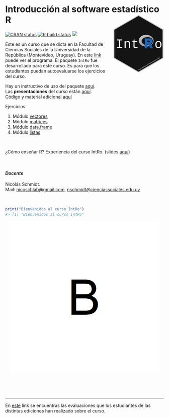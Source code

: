 
<!-- README.md is generated from README.Rmd. Please edit that file -->

# Introducción al software estadístico R <img src="man/figures/logo.png" style="margin-left:10px;margin-bottom:5px;" width="160" align="right"></a>

<!-- badges: start -->

[![CRAN
status](https://www.r-pkg.org/badges/version/IntRo)](https://CRAN.R-project.org/package=IntRo)
[![R build
status](https://github.com/Nicolas-Schmidt/IntRo/workflows/R-CMD-check/badge.svg)](https://github.com/Nicolas-Schmidt/IntRo/actions)
[![](https://img.shields.io/badge/devel%20version-1.4.0-blue.svg)](https://github.com/Nicolas-Schmidt/IntRo)
<!-- badges: end -->

Este es un curso que se dicta en la Facultad de Ciencias Sociales de la
Universidad de la República (Montevideo, Uruguay). En este
[link](https://github.com/Nicolas-Schmidt/IntRo/blob/master/man/Ejercicios/Programa_IntRo.pdf)
puede ver el programa. El paquete `IntRo` fue desarrollado para este
curso. Es para que los estudiantes puedan autoevaluarse los ejercicios
del curso.

Hay un instructivo de uso del paquete
[aquí](https://github.com/Nicolas-Schmidt/IntRo/blob/master/man/Ejercicios/Instructivo_IntRo.pdf).<br />
Las **presentaciones** del curso están
[aquí](https://github.com/Nicolas-Schmidt/IntRo/tree/master/man/Presentaciones).<br />
Código y material adicional
[aquí](https://github.com/Nicolas-Schmidt/IntRo/tree/master/man/Presentaciones/codigo)

Ejercicios:

1.  Módulo
    [vectores](https://github.com/Nicolas-Schmidt/IntRo/blob/master/man/Ejercicios/Ejercicios_Modulo_vectores.pdf)
2.  Módulo
    [matrices](https://github.com/Nicolas-Schmidt/IntRo/blob/master/man/Ejercicios/Ejercicios_Modulo_matrices.pdf)
3.  Módulo
    [data.frame](https://github.com/Nicolas-Schmidt/IntRo/blob/master/man/Ejercicios/Ejercicios_Modulo_dataframe.pdf)
4.  Módulo
    [listas](https://github.com/Nicolas-Schmidt/IntRo/blob/master/man/Ejercicios/Ejercicios_Modulo_listas.pdf)

<br />

¿Cómo enseñar R? Experiencia del curso IntRo. (slides
[aquí](https://github.com/Nicolas-Schmidt/IntRo/blob/master/man/Presentaciones/codigo/aprendeR.pdf))

<br />

#### *_Docente_*

Nicolás Schmidt.  
Mail: <nicoschlab@gmail.com>, <nschmidt@cienciassociales.edu.uy>

<br />

``` r
print("Bienvenidos al curso IntRo")
#> [1] "Bienvenidos al curso IntRo"
```

<center>

<img src="https://raw.githubusercontent.com/Nicolas-Schmidt/IntRo/master/man/figures/animation.gif"></a>

</center>

<br />

<br />

<br />

-----

En [este](https://github.com/Nicolas-Schmidt/Evaluaciones_IntRo) link se
encuentras las evaluaciones que los estudiantes de las distintas
ediciones han realizado sobre el curso.
